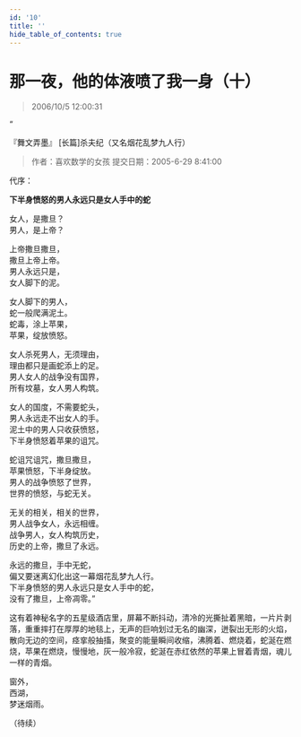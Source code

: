 ```yaml
---
id: '10'
title: ''
hide_table_of_contents: true
---
```


# 那一夜，他的体液喷了我一身（十）

> 2006/10/5 12:00:31

“

『舞文弄墨』 [长篇]杀夫纪（又名烟花乱梦九人行）

> 作者：喜欢数学的女孩 提交日期：2005-6-29 8:41:00

代序：
 
**下半身愤怒的男人永远只是女人手中的蛇**
  
女人，是撒旦？<br/>
男人，是上帝？

 
上帝撒旦撒旦，<br/>
撒旦上帝上帝。<br/>
男人永远只是，<br/>
女人脚下的泥。<br/>

女人脚下的男人，<br/>
蛇一般爬满泥土。<br/>
蛇毒，涂上苹果，<br/>
苹果，绽放愤怒。<br/>
 
女人杀死男人，无须理由，<br/>
理由都只是画蛇添上的足。<br/>
男人女人的战争没有国界，<br/>
所有坟墓，女人男人构筑。<br/>
 
女人的国度，不需要蛇头，<br/>
男人永远走不出女人的手。<br/>
泥土中的男人只收获愤怒，<br/>
下半身愤怒着苹果的诅咒。<br/>
 
蛇诅咒诅咒，撒旦撒旦，<br/>
苹果愤怒，下半身绽放。<br/>
男人的战争愤怒了世界，<br/>
世界的愤怒，与蛇无关。<br/>
 
无关的相关，相关的世界，<br/>
男人战争女人，永远相缠。<br/>
战争男人，女人构筑历史，<br/>
历史的上帝，撒旦了永远。<br/>
 
永远的撒旦，手中无蛇，<br/>
偏又要迷离幻化出这一幕烟花乱梦九人行。<br/>
下半身愤怒的男人永远只是女人手中的蛇，<br/>
没有了撒旦，上帝凋零。”<br/>
 
这有着神秘名字的五星级酒店里，屏幕不断抖动，清冷的光撕扯着黑暗，一片片剥落，重重摔打在厚厚的地毯上，无声的巨响划过无名的幽深，迸裂出无形的火焰，散向无边的空间，痉挛般抽搐，聚变的能量瞬间收缩，沸腾着、燃烧着，蛇涎在燃烧，苹果在燃烧，慢慢地，灰一般冷寂，蛇涎在赤红依然的苹果上冒着青烟，魂儿一样的青烟。
 
窗外，<br/>
西湖，<br/>
梦迷烟雨。<br/>
 
（待续）